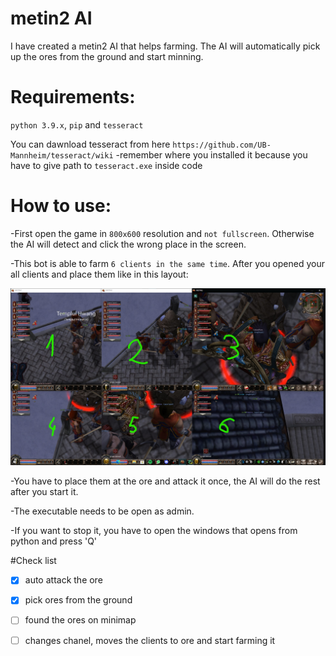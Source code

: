 # metin2 AI

I have created a metin2 AI that helps farming. The AI will automatically pick up the ores from the ground and start minning.

# Requirements:

`python 3.9.x`, `pip` and `tesseract`

You can dawnload tesseract from here `https://github.com/UB-Mannheim/tesseract/wiki`
-remember where you installed it because you have to give path to `tesseract.exe` inside code

# How to use:

-First open the game in `800x600` resolution and `not fullscreen`. Otherwise the AI will detect and click the wrong place in the screen.

-This bot is able to farm `6 clients in the same time`. After you opened your all clients and place them like in this layout:

<img src="/images/layout.jpg" width="800">

-You have to place them at the ore and attack it once, the AI will do the rest after you start it.

-The executable needs to be open as admin.

-If you want to stop it, you have to open the windows that opens from python and press 'Q'

#Check list

- [x] auto attack the ore
- [x] pick ores from the ground
- [ ] found the ores on minimap
- [ ] changes chanel, moves the clients to ore and start farming it
 
